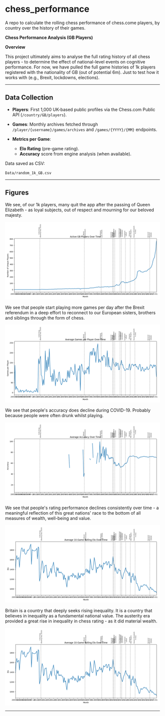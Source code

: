 # chess_performance
A repo to calculate the rolling chess performance of chess.come players, by country over the history of their games.


**Chess Performance Analysis (GB Players)**

**Overview**

This project ultimately aims to analyse the full rating history of all chess players - to determine the effect of national-level events on cognitive performance. For now, we have pulled the full game histories of 1k players registered with the nationality of GB (out of potential 6m). Just to test how it works with (e.g., Brexit, lockdowns, elections).

---

## Data Collection

* **Players**: First 1,000 UK-based public profiles via the Chess.com Public API (`/country/GB/players`).
* **Games**: Monthly archives fetched through `/player/{username}/games/archives` and `/games/{YYYY}/{MM}` endpoints.
* **Metrics per Game**:

  * **Elo Rating** (pre-game rating).
  * **Accuracy** score from engine analysis (when available).

Data saved as CSV:

```
Data/random_1k_GB.csv
```

---

## Figures
We see, of our 1k players, many quit the app after the passing of Queen Elizabeth - as loyal subjects, out of respect and mourning for our beloved majesty.

<p align="center">
  <img src="https://raw.githubusercontent.com/BenGoodair/chess_performance/main/Figures/active_players.png"  />
</p>

We see that people start playing more games per day after the Brexit referendum in a deep effort to reconnect to our European sisters, brothers and siblings through the form of chess.

<p align="center">
  <img src="https://raw.githubusercontent.com/BenGoodair/chess_performance/main/Figures/games_per_player.png"  />
</p>

We see that people's accuracy does decline during COVID-19. Probably because people were often drunk whilst playing.

<p align="center">
  <img src="https://raw.githubusercontent.com/BenGoodair/chess_performance/main/Figures/mean_accuracy.png"  />
</p>


We see that people's rating performance declines consistently over time - a meaningful reflection of this great nations' race to the bottom of all measures of wealth, well-being and value.

<p align="center">
  <img src="https://raw.githubusercontent.com/BenGoodair/chess_performance/main/Figures/mean_rolling_elo.png"  />
</p>

Britain is a country that deeply seeks rising inequality. It is a country that believes in inequality as a fundamental national value. The austerity era provided a great rise in inequality in chess rating - as it did material wealth.
<p align="center">
  <img src="https://raw.githubusercontent.com/BenGoodair/chess_performance/main/Figures/mean_rolling_elo.png"  />
</p>

---


